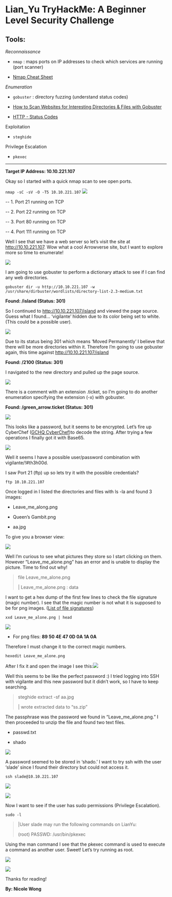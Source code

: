 # Lian_Yu TryHackMe: A Beginner Level Security Challenge

## Tools:

*Reconnaissance*

-   `nmap` : maps ports on IP addresses to check which services are running (port scanner)
    

-   [Nmap Cheat Sheet](https://www.stationx.net/nmap-cheat-sheet/)
    

*Enumeration*

-   `gobuster` : directory fuzzing (understand status codes)
    

-   [How to Scan Websites for Interesting Directories & Files with Gobuster](https://null-byte.wonderhowto.com/how-to/scan-websites-for-interesting-directories-files-with-gobuster-0197226/)
    
-   [HTTP - Status Codes](https://www.tutorialspoint.com/http/http_status_codes.htm)
    

Exploitation

-   `steghide`
    

Privilege Escalation

-   `pkexec`
    

----------

**Target IP Address: 10.10.221.107**

  

Okay so I started with a quick nmap scan to see open ports.

`nmap -sC -sV -O -T5 10.10.221.107`
![](https://lh3.googleusercontent.com/TmuCBZN9BLk08bLpUDJyo0MRmVfUQxbZ20pQyQt8cEtpWqJAmBfFLf7mPgMwQ6A1baRi4yzSfSspfb4HO95Hwu0cXPeTN1C34xie8HPYxtyRLatoc_xDRznJf0ga5Yg_nMcnn4hx)

-- 1. Port 21 running on TCP

-- 2. Port 22 running on TCP

-- 3. Port 80 running on TCP

-- 4. Port 111 running on TCP

  

Well I see that we have a web server so let’s visit the site at http://10.10.221.107. Wow what a cool Arrowverse site, but I want to explore more so time to enumerate!

  

![](https://lh3.googleusercontent.com/DOFX8a_rphPdlH3n8yenru2EXNeyk1Z0ItsB5ALm-NfaJgxlRho5dVHUSO_luhTEZ0ZBrhiQ7p8w-jsP13zapghFWXhDI0DyM7WMTVaqf1A9GpwD-UMOBnsYPgDFlRXfjyc3Rnvu)

  

I am going to use gobuster to perform a dictionary attack to see if I can find any web directories.

    gobuster dir -u http://10.10.221.107 -w /usr/share/dirbuster/wordlists/directory-list-2.3-medium.txt

**Found: /island (Status: 301)**

  

So I continued to http://10.10.221.107/island and viewed the page source. Guess what I found… ‘vigilante’ hidden due to its color being set to white. (This could be a possible user).

  

![](https://lh5.googleusercontent.com/SlthE4dCRj_1PTNfJpCupKOtxrxKCkTFTBGGFq5SfmI4tY0DAFVkm9ItYDvCTjO4r5CSw_UBmz08KRNRjU-Md0InxeSRJEsTE3nF1XYPUrSbcpM3WfuLQk54pw09Egef-xYD2I_J)

Due to its status being 301 which means ‘Moved Permanently’ I believe that there will be more directories within it. Therefore I’m going to use gobuster again, this time against http://10.10.221.107/island

**Found: /2100 (Status: 301)**

  

I navigated to the new directory and pulled up the page source.

  
![](https://lh3.googleusercontent.com/WJQtfdakJDIUcvuIq9yuPSLXPkZVjRc3Lh3IZFowMamUF91chYItbx7lKvKJt-pwfaXd88IhDzwXJr8l4s1I8mxPwMd7qa6RrdS6IkJfchsode4aq_ZLCuYA-7yTb1dE-gwhMoUK)  
  
  
  
  
  
  
  
  
  
  
  
  
  
  
  

There is a comment with an extension .ticket, so I’m going to do another enumeration specifying the extension (-x) with gobuster.

**Found: /green_arrow.ticket (Status: 301)**

  

![](https://lh5.googleusercontent.com/RTP74ZuHErxliBZ2MaS3jscT_gYfaA3naKMBDqRcVNqMmYuEH8j3a-uQf2MwBZr-hjVyJivtVWHLKxToUNuKLbJtaLsKAFsTx4vwGZQGYpKuejQf57oplHxqUhtfrzkP9QjKnpzc)

This looks like a password, but it seems to be encrypted. Let’s fire up CyberChef ([GCHQ CyberChef](https://gchq.github.io/CyberChef/))to decode the string. After trying a few operations I finally got it with Base65.

![](https://lh5.googleusercontent.com/XmRu0j7-GM3DUnLwq91XTYo9oWpTANxm4Mut83fBJ0RmZX4HBu53t1T1UW2wzv-gNrc7Bod7KnuPI3oduaN0pvTwqKwT12ch1VYDEQoZbB90cBipvBhBJ80CatSWOFuFIJ0Xd74o)

Well it seems I have a possible user/password combination with vigilante/!#th3h00d.

  

I saw Port 21 (ftp) up so lets try it with the possible credentials?

    ftp 10.10.221.107

Once logged in I listed the directories and files with ls -la and found 3 images:

-   Leave_me_along.png
    
-   Queen’s Gambit.png
    
-   aa.jpg
    

  
  
  
  
  

To give you a browser view:

![](https://lh6.googleusercontent.com/AQStN4pkIe8zDMCO09cb_KB85OYTXPewuJktZl8-rnX7KX68Eo1KTZvHKLzFTSpCuJ6T-O_Md2T0t4snpx0ltinOdcAn-HW6Lo34DHvN-iAuoSJmdFNLi6d3HgXEUGwgdv4UeUwo)

Well I’m curious to see what pictures they store so I start clicking on them. However “Leave_me_alone.png” has an error and is unable to display the picture. Time to find out why!

> file Leave_me_alone.png
> 
> | Leave_me_alone.png : data

I want to get a hex dump of the first few lines to check the file signature (magic number). I see that the magic number is not what it is supposed to be for png images. ([List of file signatures](https://www.wikiwand.com/en/List_of_file_signatures))

    xxd Leave_me_alone.png | head

![](https://lh3.googleusercontent.com/w1-4di4F1DAYXq7pFUMQm75rLhZUF-Ki7DZazKHEK4eIAgGH7edDAmofNCegu7AgsjjpPV9H3GcXLzkEzDSZACVaVYKGwI94dG3l8XefAMLvHrrFgPau1BB9CgmO2SjevPLCBpNF)

-   For png files: **89 50 4E 47 0D 0A 1A 0A**
    

Therefore I must change it to the correct magic numbers.

    hexedit Leave_me_alone.png

After I fix it and open the image I see this:![](https://lh5.googleusercontent.com/5rUiBcmts3QRRwsPL5EvLnQSsvbWGMQjCLaMkquHXrTGe9vVNeuEauqF4_i-jEql4jH_kVKshyiaIbKU7K_8B7_nulq7fqmbE03i6GGDytzcDULWmAU08UFPCoLMNXgYKINQk9cS)

Well this seems to be like the perfect password :) I tried logging into SSH with vigilante and this new password but it didn’t work, so I have to keep searching.

> steghide extract -sf aa.jpg
> 
> | wrote extracted data to “ss.zip”

The passphrase was the password we found in “Leave_me_alone.png.” I then proceeded to unzip the file and found two text files.

-   passwd.txt
    
-   shado
    

![](https://lh6.googleusercontent.com/f80xoCkRMqHF1Qt3PIYUv1x-H7CRpigsrgtFRhVozwPsE_P2nzNrEfQJLuDkK3pYJai_OvFMTxhB96C0DbA5Qr5eGbgYXU045eBldtxSTVxQDXkDOf6PR9_o50lXaRETo86IH_yB)

A password seemed to be stored in ‘shado.’ I want to try ssh with the user ‘slade’ since I found their directory but could not access it.

    ssh slade@10.10.221.107

![](https://lh4.googleusercontent.com/PdSpqLV6NEwO776Pw6nub5mV4sZfSOyQzditCzgOXzixYXm07CgKpAfB232xzykT_AXOpzGXEUiGq1NWK42BkCsB-Hxc5iaRvOEJ4PxMvoriUrQYoNZmsXRz8Z2kpUkzJ5nUJsRx)

![](https://lh4.googleusercontent.com/36DR-_krz0KHQx9wSbeeN6Wd3mk8j-zTYsSNV9ZYPScCaGCLf2ifhHlqkyO8wROyPeXMgfzBgWLtGcXbYuntGol-cI-01BcuRty7KXjCtLMqTm5jAR6rOiJAe5qmVTCqFWdQcwtv)

Now I want to see if the user has sudo permissions (Privilege Escalation).

    sudo -l

> |User slade may run the following commands on LianYu:
> 
> (root) PASSWD: /usr/bin/pkexec

Using the man command I see that the pkexec command is used to execute a command as another user. Sweet! Let’s try running as root.

![](https://lh6.googleusercontent.com/B_3_yPrGIl1QMwWEFQtWKSNF9kBDzls6RlXzuj7sRCMbrHIdBxvLwpXifJ870VT1rPcyu9dFHn26XrXCHYse856q7yE6UR2V0pT4YKjrUMIDQBYWCbXOn48kugqiNwvHXQJbyBnM)

![](https://lh5.googleusercontent.com/ysdaR0ze-dRETSYIogOZanIMxn8EgvGBsNQgHN02fDWt4ucZFN2iB786Zc8UBBOuK4TYfKUSso8D8i-QiphZeMOT_RPCwkQiaTt0tGUhpeXRB-RLt0Io1ruJsMUMp_dlo6HOvFoo)

  Thanks for reading! 

**By: Nicole Wong**
